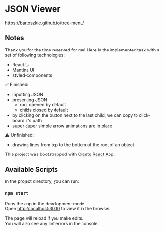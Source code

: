 # JSON Viewer
https://bartoszkie.github.io/tree-menu/

## Notes
Thank you for the time reserved for me! Here is the implemented task with a set of following technologies: 
- React.ts
- Mantine UI
- styled-components

✅ Finished: 
- inputting JSON
- presenting JSON
  - root opened by default
  - childs closed by default
- by clicking on the button next to the last child, we can copy to click-board it's path
- super duper simple arrow animations are in place

⚠️ Unfinished: 
- drawing lines from top to the bottom of the root of an object

This project was bootstrapped with [Create React App](https://github.com/facebook/create-react-app).

## Available Scripts

In the project directory, you can run:

### `npm start`

Runs the app in the development mode.\
Open [http://localhost:3000](http://localhost:3000) to view it in the browser.

The page will reload if you make edits.\
You will also see any lint errors in the console.

